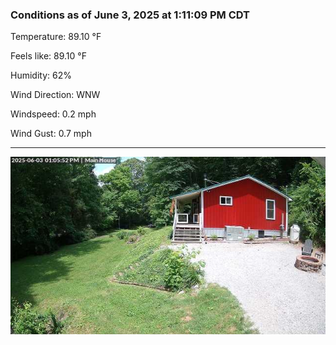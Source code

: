### Conditions as of June 3, 2025 at 1:11:09 PM CDT 

Temperature: 89.10 &deg;F

Feels like: 89.10 &deg;F

Humidity: 62%

Wind Direction: WNW

Windspeed: 0.2 mph

Wind Gust: 0.7 mph

---

<img src="./images/latest.jpeg"/>

